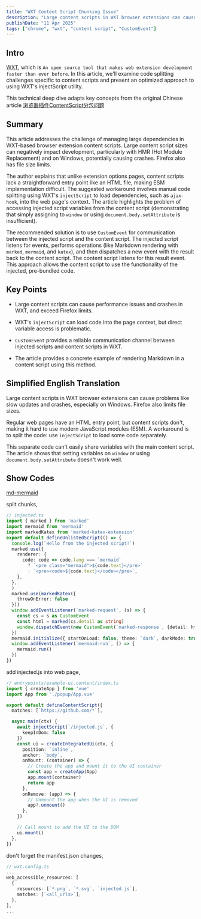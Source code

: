 ```yaml
---
title: "WXT Content Script Chunking Issue"
description: "Large content scripts in WXT browser extensions can cause problems like slow updates and crashes, especially on Windows. Firefox also limits file sizes."
publishDate: "11 Apr 2025"
tags: ["chrome", "wxt", "content script", "CustomEvent"]
---
```


## Intro

[WXT](https://wxt.dev), which is `An open source tool that makes web extension development faster than ever before`. In this article, we'll examine code splitting challenges specific to content scripts and present an optimized approach to using WXT's injectScript utility.

This technical deep dive adapts key concepts from the original Chinese article [浏览器插件ContentScript分包问题](https://mp.weixin.qq.com/s/Tt-cJRANVxymrj1LcBco0w)

## Summary

This article addresses the challenge of managing large dependencies in WXT-based browser extension content scripts. Large content script sizes can negatively impact development, particularly with HMR (Hot Module Replacement) and on Windows, potentially causing crashes.  Firefox also has file size limits.

The author explains that unlike extension options pages, content scripts lack a straightforward entry point like an HTML file, making ESM implementation difficult.  The suggested workaround involves manual code splitting using WXT's `injectScript` to load dependencies, such as `ajax-hook`, into the web page's context.  The article highlights the problem of accessing injected script variables from the content script (demonstrating that simply assigning to `window` or using `document.body.setAttribute` is insufficient).

The recommended solution is to use `CustomEvent` for communication between the injected script and the content script. The injected script listens for events, performs operations (like Markdown rendering with `marked`, `mermaid`, and `katex`), and then dispatches a new event with the result back to the content script.  The content script listens for this result event.  This approach allows the content script to use the functionality of the injected, pre-bundled code.

## Key Points

- Large content scripts can cause performance issues and crashes in WXT, and exceed Firefox limits.

- WXT's `injectScript` can load code into the page context, but direct variable access is problematic.

- `CustomEvent` provides a reliable communication channel between injected scripts and content scripts in WXT.

- The article provides a concrete example of rendering Markdown in a content script using this method.

## Simplified English Translation

Large content scripts in WXT browser extensions can cause problems like slow updates and crashes, especially on Windows. Firefox also limits file sizes.

Regular web pages have an HTML entry point, but content scripts don't, making it hard to use modern JavaScript modules (ESM). A workaround is to split the code: use `injectScript` to load some code separately.

This separate code can't easily share variables with the main content script.  The article shows that setting variables on `window` or using `document.body.setAttribute` doesn't work well.

## Show Codes

[md-mermaid](https://github.com/honwhy/md-mermaid)

split chunks,
```ts
// injected.ts
import { marked } from 'marked'
import mermaid from 'mermaid'
import markedKatex from 'marked-katex-extension'
export default defineUnlistedScript(() => {
  console.log(`Hello from the injected script!`)
  marked.use({
    renderer: {
      code: code => code.lang === `mermaid`
        ? `<pre class="mermaid">${code.text}</pre>`
        : `<pre><code>${code.text}</code></pre>`,
    },
  },
  )
  marked.use(markedKatex({
    throwOnError: false
  }))
  window.addEventListener(`marked-request`, (s) => {
    const cs = s as CustomEvent
    const html = marked(cs.detail as string)
    window.dispatchEvent(new CustomEvent(`marked-response`, {detail: html}))
  })
  mermaid.initialize({ startOnLoad: false, theme: `dark`, darkMode: true })
  window.addEventListener(`mermaid-run`, () => {
    mermaid.run()
  })
})
```

add injected.js into web page,

```ts
// entrypoints/example-ui.content/index.ts
import { createApp } from 'vue'
import App from './popup/App.vue'

export default defineContentScript({
  matches: [`https://github.com/*`],

  async main(ctx) {
    await injectScript(`/injected.js`, {
      keepInDom: false
    })
    const ui = createIntegratedUi(ctx, {
      position: `inline`,
      anchor: `body`,
      onMount: (container) => {
        // Create the app and mount it to the UI container
        const app = createApp(App)
        app.mount(container)
        return app
      },
      onRemove: (app) => {
        // Unmount the app when the UI is removed
        app?.unmount()
      },
    })

    // Call mount to add the UI to the DOM
    ui.mount()
  },
})
```

don't forget the manifest.json changes,

```ts
// wxt.config.ts
...
web_accessible_resources: [
  {
    resources: [`*.png`, `*.svg`, `injected.js`],
    matches: [`<all_urls>`],
  },
],
...
```